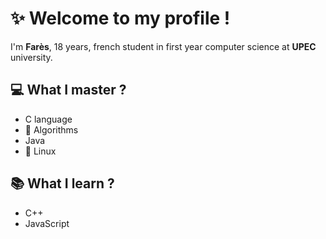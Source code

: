 <h1><strong>✨ Welcome to my profile !</strong></h1>

I'm **Farès**, 18 years, french student in first year computer science at **UPEC** university.


<h2>💻 What I master ? </h2>

<ul> 
  <li>C language</li>
  <li>🧩 Algorithms</li>
  <li>Java</li>
  <li>🐧 Linux</li>
</ul>

<h2>📚 What I learn ? </h2>

<ul> 
  <li>C++</li>
  <li>JavaScript</li>
</ul>


<!---
Farescm/Farescm is a ✨ special ✨ repository because its `README.md` (this file) appears on your GitHub profile.
You can click the Preview link to take a look at your changes.
--->
